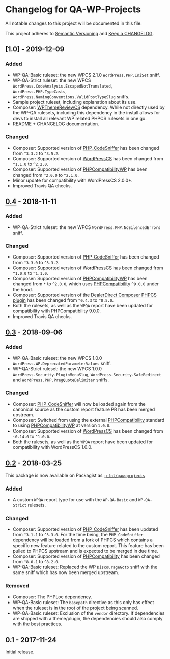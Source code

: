 # Changelog for QA-WP-Projects

All notable changes to this project will be documented in this file.

This project adheres to [Semantic Versioning](https://semver.org/) and [Keep a CHANGELOG](https://keepachangelog.com/).

## [1.0] - 2019-12-09

### Added
* WP-QA-Basic ruleset: the new WPCS 2.1.0 `WordPress.PHP.IniSet` sniff.
* WP-QA-Strict ruleset: the new WPCS `WordPress.CodeAnalysis.EscapedNotTranslated`, `WordPress.PHP.TypeCasts`, `WordPress.NamingConventions.ValidPostTypeSlug` sniffs.
* Sample project ruleset, including explanation about its use.
* Composer: [WPThemeReviewCS] dependency.
    While not directly used by the WP-QA rulesets, including this dependency in the install allows for devs to install all relevant WP related PHPCS rulesets in one go.
* README + CHANGELOG documentation.

### Changed
* Composer: Supported version of [PHP_CodeSniffer] has been changed from `^3.3.2` to `^3.5.2`.
* Composer: Supported version of [WordPressCS] has been changed from `^1.1.0` to `^2.2.0`.
* Composer: Supported version of [PHPCompatibilityWP] has been changed from `^2.0.0` to `^2.1.0`.
* Minor update for compatibility with WordPressCS 2.0.0+.
* Improved Travis QA checks.


## [0.4] - 2018-11-11

### Added
* WP-QA-Strict ruleset: the new WPCS `WordPress.PHP.NoSilencedErrors` sniff.

### Changed
* Composer: Supported version of [PHP_CodeSniffer] has been changed from `^3.3.0` to `^3.3.2`.
* Composer: Supported version of [WordPressCS] has been changed from `^1.0.0` to `^1.1.0`.
* Composer: Supported version of [PHPCompatibilityWP] has been changed from `*` to `^2.0.0`, which uses [PHPCompatibility] `^9.0.0` under the hood.
* Composer: Supported version of the [DealerDirect Composer PHPCS plugin] has been changed from `^0.4.3` to `^0.5.0`.
* Both the rulesets, as well as the `WPQA` report have been updated for compatibility with PHPCompatibility 9.0.0.
* Improved Travis QA checks.


## [0.3] - 2018-09-06

### Added
* WP-QA-Basic ruleset: the new WPCS 1.0.0 `WordPress.WP.DeprecatedParameterValues` sniff.
* WP-QA-Strict ruleset: the new WPCS 1.0.0 `WordPress.Security.PluginMenuSlug`, `WordPress.Security.SafeRedirect` and `WordPress.PHP.PregQuoteDelimiter` sniffs.

### Changed
* Composer: [PHP_CodeSniffer] will now be loaded again from the canonical source as the custom report feature PR has been merged upstream.
* Composer: Switched from using the external [PHPCompatibility] standard to using [PHPCompatibilityWP] at version `1.0.0`.
* Composer: Supported version of [WordPressCS] has been changed from `~0.14.0` to `^1.0.0`.
* Both the rulesets, as well as the `WPQA` report have been updated for compatibility with WordPressCS 1.0.0.


## [0.2] - 2018-03-25

This package is now available on Packagist as [`jrfnl/qawpprojects`](https://packagist.org/packages/jrfnl/qawpprojects)

### Added
* A custom `WPQA` report type for use with the `WP-QA-Basic` and `WP-QA-Strict` rulesets.

### Changed
* Composer: Supported version of [PHP_CodeSniffer] has been updated from `^3.1.1` to `^3.3.0`.
    For the time being, the `PHP_CodeSniffer` dependency will be loaded from a fork of PHPCS which contains a specific new feature related to the custom report. This feature has been pulled to PHPCS upstream and is expected to be merged in due time.
* Composer: Supported version of [PHPCompatibility] has been changed from `^8.0.1` to `^8.2.0`.
* WP-QA-Basic ruleset: Replaced the WP `DiscourageGoto` sniff with the same sniff which has now been merged upstream.

### Removed
* Composer: The PHPLoc dependency.
* WP-QA-Basic ruleset: The `basepath` directive as this only has effect when the ruleset is in the root of the project being scanned.
* WP-QA-Basic ruleset: Exclusion of the `vendor` directory.
    If dependencies are shipped with a theme/plugin, the dependencies should also comply with the best practices.


## 0.1 - 2017-11-24

Initial release.


[PHP_CodeSniffer]: https://github.com/squizlabs/PHP_CodeSniffer/releases
[WordPressCS]: https://github.com/WordPress/WordPress-Coding-Standards/blob/develop/CHANGELOG.md
[PHPCompatibilityWP]: https://github.com/PHPCompatibility/PHPCompatibilityWP#changelog
[PHPCompatibility]: https://github.com/PHPCompatibility/PHPCompatibility/blob/master/CHANGELOG.md
[WPThemeReviewCS]: https://github.com/WPTRT/WPThemeReview/blob/develop/CHANGELOG.md
[DealerDirect Composer PHPCS plugin]: https://github.com/Dealerdirect/phpcodesniffer-composer-installer/releases

[0.5]: https://github.com/Yoast/yoastcs/compare/0.4...0.5
[0.4]: https://github.com/Yoast/yoastcs/compare/0.3...0.4
[0.3]: https://github.com/Yoast/yoastcs/compare/0.2...0.3
[0.2]: https://github.com/Yoast/yoastcs/compare/0.1...0.2
